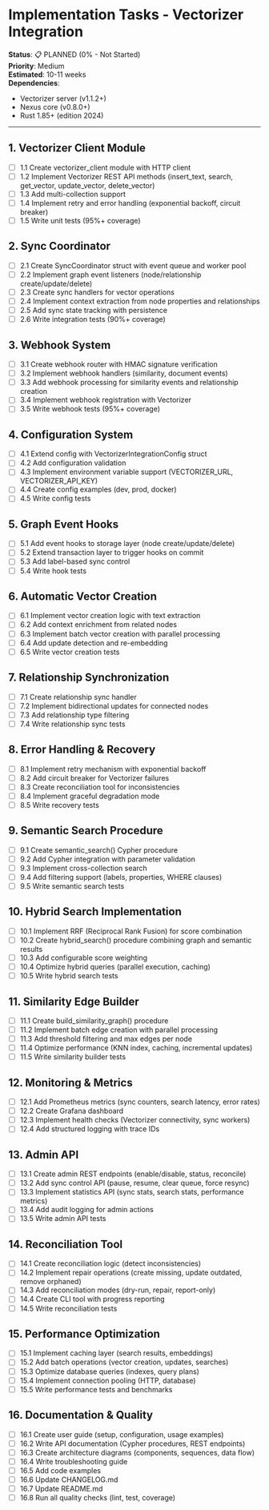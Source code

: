 # Implementation Tasks - Vectorizer Integration

**Status**: 📋 PLANNED (0% - Not Started)  
**Priority**: Medium  
**Estimated**: 10-11 weeks  
**Dependencies**: 
- Vectorizer server (v1.1.2+)
- Nexus core (v0.8.0+)
- Rust 1.85+ (edition 2024)

---

## 1. Vectorizer Client Module

- [ ] 1.1 Create vectorizer_client module with HTTP client
- [ ] 1.2 Implement Vectorizer REST API methods (insert_text, search, get_vector, update_vector, delete_vector)
- [ ] 1.3 Add multi-collection support
- [ ] 1.4 Implement retry and error handling (exponential backoff, circuit breaker)
- [ ] 1.5 Write unit tests (95%+ coverage)

## 2. Sync Coordinator

- [ ] 2.1 Create SyncCoordinator struct with event queue and worker pool
- [ ] 2.2 Implement graph event listeners (node/relationship create/update/delete)
- [ ] 2.3 Create sync handlers for vector operations
- [ ] 2.4 Implement context extraction from node properties and relationships
- [ ] 2.5 Add sync state tracking with persistence
- [ ] 2.6 Write integration tests (90%+ coverage)

## 3. Webhook System

- [ ] 3.1 Create webhook router with HMAC signature verification
- [ ] 3.2 Implement webhook handlers (similarity, document events)
- [ ] 3.3 Add webhook processing for similarity events and relationship creation
- [ ] 3.4 Implement webhook registration with Vectorizer
- [ ] 3.5 Write webhook tests (95%+ coverage)

## 4. Configuration System

- [ ] 4.1 Extend config with VectorizerIntegrationConfig struct
- [ ] 4.2 Add configuration validation
- [ ] 4.3 Implement environment variable support (VECTORIZER_URL, VECTORIZER_API_KEY)
- [ ] 4.4 Create config examples (dev, prod, docker)
- [ ] 4.5 Write config tests

## 5. Graph Event Hooks

- [ ] 5.1 Add event hooks to storage layer (node create/update/delete)
- [ ] 5.2 Extend transaction layer to trigger hooks on commit
- [ ] 5.3 Add label-based sync control
- [ ] 5.4 Write hook tests

## 6. Automatic Vector Creation

- [ ] 6.1 Implement vector creation logic with text extraction
- [ ] 6.2 Add context enrichment from related nodes
- [ ] 6.3 Implement batch vector creation with parallel processing
- [ ] 6.4 Add update detection and re-embedding
- [ ] 6.5 Write vector creation tests

## 7. Relationship Synchronization

- [ ] 7.1 Create relationship sync handler
- [ ] 7.2 Implement bidirectional updates for connected nodes
- [ ] 7.3 Add relationship type filtering
- [ ] 7.4 Write relationship sync tests

## 8. Error Handling & Recovery

- [ ] 8.1 Implement retry mechanism with exponential backoff
- [ ] 8.2 Add circuit breaker for Vectorizer failures
- [ ] 8.3 Create reconciliation tool for inconsistencies
- [ ] 8.4 Implement graceful degradation mode
- [ ] 8.5 Write recovery tests

## 9. Semantic Search Procedure

- [ ] 9.1 Create semantic_search() Cypher procedure
- [ ] 9.2 Add Cypher integration with parameter validation
- [ ] 9.3 Implement cross-collection search
- [ ] 9.4 Add filtering support (labels, properties, WHERE clauses)
- [ ] 9.5 Write semantic search tests

## 10. Hybrid Search Implementation

- [ ] 10.1 Implement RRF (Reciprocal Rank Fusion) for score combination
- [ ] 10.2 Create hybrid_search() procedure combining graph and semantic results
- [ ] 10.3 Add configurable score weighting
- [ ] 10.4 Optimize hybrid queries (parallel execution, caching)
- [ ] 10.5 Write hybrid search tests

## 11. Similarity Edge Builder

- [ ] 11.1 Create build_similarity_graph() procedure
- [ ] 11.2 Implement batch edge creation with parallel processing
- [ ] 11.3 Add threshold filtering and max edges per node
- [ ] 11.4 Optimize performance (KNN index, caching, incremental updates)
- [ ] 11.5 Write similarity builder tests

## 12. Monitoring & Metrics

- [ ] 12.1 Add Prometheus metrics (sync counters, search latency, error rates)
- [ ] 12.2 Create Grafana dashboard
- [ ] 12.3 Implement health checks (Vectorizer connectivity, sync workers)
- [ ] 12.4 Add structured logging with trace IDs

## 13. Admin API

- [ ] 13.1 Create admin REST endpoints (enable/disable, status, reconcile)
- [ ] 13.2 Add sync control API (pause, resume, clear queue, force resync)
- [ ] 13.3 Implement statistics API (sync stats, search stats, performance metrics)
- [ ] 13.4 Add audit logging for admin actions
- [ ] 13.5 Write admin API tests

## 14. Reconciliation Tool

- [ ] 14.1 Create reconciliation logic (detect inconsistencies)
- [ ] 14.2 Implement repair operations (create missing, update outdated, remove orphaned)
- [ ] 14.3 Add reconciliation modes (dry-run, repair, report-only)
- [ ] 14.4 Create CLI tool with progress reporting
- [ ] 14.5 Write reconciliation tests

## 15. Performance Optimization

- [ ] 15.1 Implement caching layer (search results, embeddings)
- [ ] 15.2 Add batch operations (vector creation, updates, searches)
- [ ] 15.3 Optimize database queries (indexes, query plans)
- [ ] 15.4 Implement connection pooling (HTTP, database)
- [ ] 15.5 Write performance tests and benchmarks

## 16. Documentation & Quality

- [ ] 16.1 Create user guide (setup, configuration, usage examples)
- [ ] 16.2 Write API documentation (Cypher procedures, REST endpoints)
- [ ] 16.3 Create architecture diagrams (components, sequences, data flow)
- [ ] 16.4 Write troubleshooting guide
- [ ] 16.5 Add code examples
- [ ] 16.6 Update CHANGELOG.md
- [ ] 16.7 Update README.md
- [ ] 16.8 Run all quality checks (lint, test, coverage)

